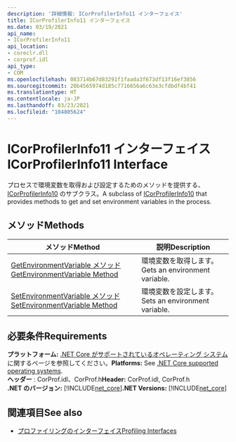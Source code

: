 ```yaml
---
description: '詳細情報: ICorProfilerInfo11 インターフェイス'
title: ICorProfilerInfo11 インターフェイス
ms.date: 03/19/2021
api_name:
- ICorProfilerInfo11
api_location:
- coreclr.dll
- corprof.idl
api_type:
- COM
ms.openlocfilehash: 083714b67d83291f1faada3f673df13f16ef3856
ms.sourcegitcommit: 20b4565974d185c7716656a6c63e3cfdbdf4bf41
ms.translationtype: HT
ms.contentlocale: ja-JP
ms.lasthandoff: 03/23/2021
ms.locfileid: "104805624"
---
```

# <a name="icorprofilerinfo11-interface"></a><span data-ttu-id="9835d-103">ICorProfilerInfo11 インターフェイス</span><span class="sxs-lookup"><span data-stu-id="9835d-103">ICorProfilerInfo11 Interface</span></span>

 <span data-ttu-id="9835d-104">プロセスで環境変数を取得および設定するためのメソッドを提供する、[ICorProfilerInfo10](icorprofilerinfo10-interface.md) のサブクラス。</span><span class="sxs-lookup"><span data-stu-id="9835d-104">A subclass of [ICorProfilerInfo10](icorprofilerinfo10-interface.md) that provides methods to get and set environment variables in the process.</span></span>
  
## <a name="methods"></a><span data-ttu-id="9835d-105">メソッド</span><span class="sxs-lookup"><span data-stu-id="9835d-105">Methods</span></span>  
  
|<span data-ttu-id="9835d-106">メソッド</span><span class="sxs-lookup"><span data-stu-id="9835d-106">Method</span></span>|<span data-ttu-id="9835d-107">説明</span><span class="sxs-lookup"><span data-stu-id="9835d-107">Description</span></span>|  
|------------|-----------------|  
|[<span data-ttu-id="9835d-108">GetEnvironmentVariable メソッド</span><span class="sxs-lookup"><span data-stu-id="9835d-108">GetEnvironmentVariable Method</span></span>](icorprofilerinfo11-getenvironmentvariable-method.md)|<span data-ttu-id="9835d-109">環境変数を取得します。</span><span class="sxs-lookup"><span data-stu-id="9835d-109">Gets an environment variable.</span></span>|
|[<span data-ttu-id="9835d-110">SetEnvironmentVariable メソッド</span><span class="sxs-lookup"><span data-stu-id="9835d-110">SetEnvironmentVariable Method</span></span>](icorprofilerinfo11-setenvironmentvariable-method.md)|<span data-ttu-id="9835d-111">環境変数を設定します。</span><span class="sxs-lookup"><span data-stu-id="9835d-111">Sets an environment variable.</span></span>|  
  
## <a name="requirements"></a><span data-ttu-id="9835d-112">必要条件</span><span class="sxs-lookup"><span data-stu-id="9835d-112">Requirements</span></span>  

<span data-ttu-id="9835d-113">**プラットフォーム:** [.NET Core がサポートされているオペレーティング システム](../../../core/install/windows.md?pivots=os-windows)に関するページを参照してください。</span><span class="sxs-lookup"><span data-stu-id="9835d-113">**Platforms:** See [.NET Core supported operating systems](../../../core/install/windows.md?pivots=os-windows).</span></span>  
<span data-ttu-id="9835d-114">**ヘッダー** : CorProf.idl、CorProf.h</span><span class="sxs-lookup"><span data-stu-id="9835d-114">**Header:** CorProf.idl, CorProf.h</span></span>  
<span data-ttu-id="9835d-115">**.NET のバージョン:** [!INCLUDE[net_core](../../../../includes/net-core-50-md.md)]</span><span class="sxs-lookup"><span data-stu-id="9835d-115">**.NET Versions:** [!INCLUDE[net_core](../../../../includes/net-core-50-md.md)]</span></span>  

## <a name="see-also"></a><span data-ttu-id="9835d-116">関連項目</span><span class="sxs-lookup"><span data-stu-id="9835d-116">See also</span></span>

- [<span data-ttu-id="9835d-117">プロファイリングのインターフェイス</span><span class="sxs-lookup"><span data-stu-id="9835d-117">Profiling Interfaces</span></span>](profiling-interfaces.md)
